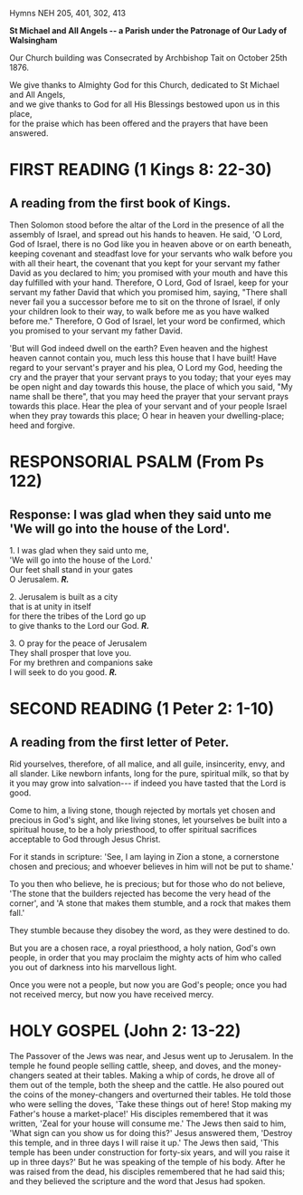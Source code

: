 Hymns NEH 205, 401, 302, 413

**St Michael and All Angels -- a Parish under the Patronage of Our Lady
of Walsingham**

Our Church building was Consecrated by Archbishop Tait on October
25th 1876.

We give thanks to Almighty God for this Church, dedicated to St
Michael and All Angels,\
and we give thanks to God for all His Blessings bestowed upon us in
this place,\
for the praise which has been offered and the prayers that have been
answered.

# FIRST READING (1 Kings 8: 22-30)

## A reading from the first book of Kings.

Then Solomon stood before the altar of the Lord in the presence of all
the assembly of Israel, and spread out his hands to heaven. He said,
'O Lord, God of Israel, there is no God like you in heaven above or on
earth beneath, keeping covenant and steadfast love for your servants who
walk before you with all their heart, the covenant that you kept for
your servant my father David as you declared to him; you promised with
your mouth and have this day fulfilled with your hand. Therefore,
O Lord, God of Israel, keep for your servant my father David that which
you promised him, saying, "There shall never fail you a successor before
me to sit on the throne of Israel, if only your children look to their
way, to walk before me as you have walked before me." Therefore, O God
of Israel, let your word be confirmed, which you promised to your
servant my father David.

'But will God indeed dwell on the earth? Even heaven and the highest
heaven cannot contain you, much less this house that I have built! Have
regard to your servant's prayer and his plea, O Lord my God, heeding the
cry and the prayer that your servant prays to you today; that your eyes
may be open night and day towards this house, the place of which you
said, "My name shall be there", that you may heed the prayer that your
servant prays towards this place. Hear the plea of your servant and of
your people Israel when they pray towards this place; O hear in heaven
your dwelling-place; heed and forgive.

# RESPONSORIAL PSALM (From Ps 122)

## Response: I was glad when they said unto me 'We will go into the house of the Lord'.

1\. I was glad when they said unto me,\
'We will go into the house of the Lord.'\
Our feet shall stand in your gates\
O Jerusalem. ***R.***

2\. Jerusalem is built as a city\
that is at unity in itself\
for there the tribes of the Lord go up\
to give thanks to the Lord our God. ***R.***

3\. O pray for the peace of Jerusalem\
They shall prosper that love you.\
For my brethren and companions sake\
I will seek to do you good. ***R.***

# SECOND READING (1 Peter 2: 1-10)

## A reading from the first letter of Peter.

Rid yourselves, therefore, of all malice, and all guile, insincerity,
envy, and all slander. Like newborn infants, long for the pure,
spiritual milk, so that by it you may grow into salvation--- if indeed
you have tasted that the Lord is good.

Come to him, a living stone, though rejected by mortals yet chosen and
precious in God's sight, and like living stones, let yourselves be
built into a spiritual house, to be a holy priesthood, to offer
spiritual sacrifices acceptable to God through Jesus Christ. 

For it stands in scripture: 'See, I am laying in Zion a stone, a
cornerstone chosen and precious; and whoever believes in him will not be
put to shame.'

To you then who believe, he is precious; but for those who do not
believe, 'The stone that the builders rejected has become the very head
of the corner', and 'A stone that makes them stumble, and a rock that
makes them fall.'

They stumble because they disobey the word, as they were destined to do.

But you are a chosen race, a royal priesthood, a holy nation, God's own
people, in order that you may proclaim the mighty acts of him who called
you out of darkness into his marvellous light.

Once you were not a people, but now you are God's people; once you had
not received mercy, but now you have received mercy.

# HOLY GOSPEL (John 2: 13-22)

The Passover of the Jews was near, and Jesus went up to Jerusalem. In
the temple he found people selling cattle, sheep, and doves, and the
money-changers seated at their tables. Making a whip of cords, he drove
all of them out of the temple, both the sheep and the cattle. He also
poured out the coins of the money-changers and overturned their
tables. He told those who were selling the doves, 'Take these things out
of here! Stop making my Father's house a market-place!' His disciples
remembered that it was written, 'Zeal for your house will consume
me.' The Jews then said to him, 'What sign can you show us for doing
this?' Jesus answered them, 'Destroy this temple, and in three days I
will raise it up.' The Jews then said, 'This temple has been under
construction for forty-six years, and will you raise it up in three
days?' But he was speaking of the temple of his body. After he was
raised from the dead, his disciples remembered that he had said this;
and they believed the scripture and the word that Jesus had spoken.

